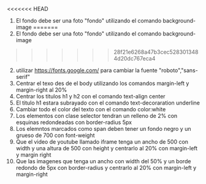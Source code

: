 <<<<<<< HEAD
1. El fondo debe ser una foto "fondo" utilizando el comando background-image
=======
1. El fondo debe ser una foto "fondo" utilizando el comando background-image 
>>>>>>> 28f21e6268a47b3cec5283013484d20dc767eca4
2. utilizar https://fonts.google.com/ para cambiar la fuente "roboto","sans-serif"
3. Centrar el texo des de el body utilizando los comandos margin-left y margin-right al 20%
4. Centrar los titulos h1 y h2 con el comando text-align center
5. El titulo h1 estara subrayado con el comando text-decoraration underline 
6. Cambiar todo el color del texto con el comando color:white 
7. Los elementos con clase selector tendran un relleno de 2% con esquinas redondeadas con border-radius 5px
8. Los elemntos marcados como span deben tener un fondo negro y un grueso de 700 con font-weight
9. Que el video de youtube llamado iframe tenga un ancho de 500 con width y una altura de 500 con height y centrarlo al 20% con margin-left y margin right
10.  Que las imagenes que tenga un ancho con width del 50% y un borde redondo de 5px con border-radius y centrarlo al 20% con    margin-left y margin-right
